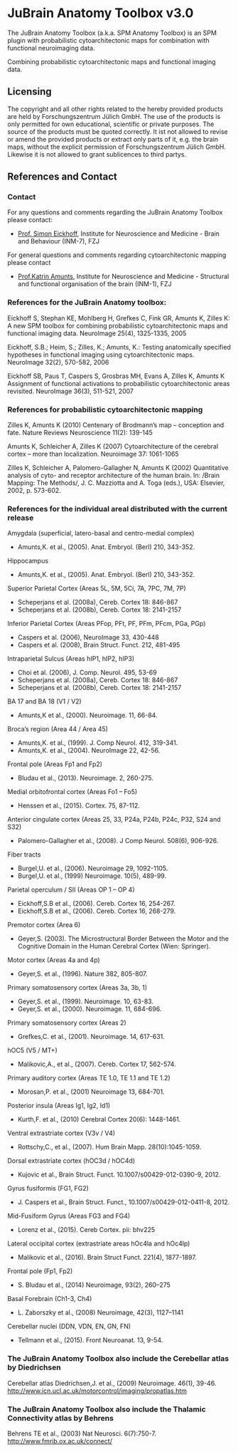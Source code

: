# JuBrain Anatomy Toolbox v3.0
The JuBrain Anatomy Toolbox (a.k.a. SPM Anatomy Toolbox) is an SPM plugin with probabilistic cytoarchitectonic maps for combination with functional neuroimaging data.

Combining probabilistic cytoarchitectonic maps and functional imaging data.


## Licensing
The copyright and all other rights related to the hereby provided products are held by Forschungszentrum Jülich GmbH. The use of the products is only permitted for own educational, scientific or private purposes. The source of the products must be quoted correctly. It ist not allowed to revise or amend the provided products or extract only parts of it, e.g. the brain maps, without the explicit permission of Forschungszentrum Jülich GmbH. Likewise it is not allowed to grant sublicences to third partys.

## References and Contact
### Contact
For any questions and comments regarding the JuBrain Anatomy Toolbox please contact:
* [Prof. Simon Eickhoff](https://www.fz-juelich.de/SharedDocs/Personen/INM/INM-7/EN/eickhoff_s.html?nn=2467646), Institute for Neuroscience and Medicine - Brain and Behaviour (INM-7), FZJ 

For general questions and comments regarding cytoarchitectonic mapping please contact
* [Prof.Katrin Amunts](https://www.fz-juelich.de/SharedDocs/Personen/INM/INM-1/EN/Amunts_Katrin.html?nn=2467646), Institute for Neuroscience and Medicine - Structural and functional organisation of the brain (INM-1), FZJ 
### References for the JuBrain Anatomy toolbox:
Eickhoff S, Stephan KE, Mohlberg H, Grefkes C, Fink GR, Amunts K, Zilles K: A new SPM toolbox for combining probabilistic cytoarchitectonic maps and functional imaging data. NeuroImage 25(4), 1325-1335, 2005

Eickhoff, S.B.; Heim, S.; Zilles, K.; Amunts, K.: Testing anatomically specified hypotheses in functional imaging using cytoarchitectonic maps. NeuroImage 32(2), 570-582, 2006

Eickhoff SB, Paus T, Caspers S, Grosbras MH, Evans A, Zilles K, Amunts K Assignment of functional activations to probabilistic cytoarchitectonic areas revisited. NeuroImage 36(3), 511-521, 2007

### References for probabilistic cytoarchitectonic mapping
Zilles K, Amunts K (2010) Centenary of Brodmann’s map – conception and fate. Nature Reviews Neuroscience 11(2): 139-145

Amunts K, Schleicher A, Zilles K (2007) Cytoarchitecture of the cerebral cortex – more than localization. Neuroimage 37: 1061-1065

Zilles K, Schleicher A, Palomero-Gallagher N, Amunts K (2002) Quantitative analysis of cyto- and receptor architecture of the human brain. In: /Brain Mapping: The Methods/, J. C. Mazziotta and A. Toga (eds.), USA: Elsevier, 2002, p. 573-602.

### References for the individual areal distributed with the current release
Amygdala (superficial, latero-basal and centro-medial complex)
* Amunts,K. et al., (2005). Anat. Embryol. (Berl) 210, 343-352.

Hippocampus
* Amunts,K. et al., (2005). Anat. Embryol. (Berl) 210, 343-352.

Superior Parietal Cortex (Areas 5L, 5M, 5Ci, 7A, 7PC, 7M, 7P)
* Scheperjans et al. (2008a), Cereb. Cortex 18: 846-867
* Scheperjans et al. (2008b), Cereb. Cortex 18: 2141-2157

Inferior Parietal Cortex (Areas PFop, PFt, PF, PFm, PFcm, PGa, PGp)
* Caspers et al. (2006), NeuroImage 33, 430-448
* Caspers et al. (2008), Brain Struct. Funct. 212, 481-495

Intraparietal Sulcus (Areas hIP1, hIP2, hIP3)
* Choi et al. (2006), J. Comp. Neurol. 495, 53-69
* Scheperjans et al. (2008a), Cereb. Cortex 18: 846-867
* Scheperjans et al. (2008b), Cereb. Cortex 18: 2141-2157

BA 17 and BA 18 (V1 / V2)
* Amunts,K et al., (2000). Neuroimage. 11, 66-84.

Broca’s region (Area 44 / Area 45)
* Amunts,K. et al., (1999). J. Comp Neurol. 412, 319-341.
* Amunts,K. et al., (2004). NeuroImage 22, 42-56.

Frontal pole (Areas Fp1 and Fp2)
* Bludau et al., (2013). Neuroimage. 2, 260-275.

Medial orbitofrontal cortex (Areas Fo1 – Fo5)
* Henssen et al., (2015). Cortex. 75, 87-112.

Anterior cingulate cortex (Areas 25, 33, P24a, P24b, P24c, P32, S24 and S32)
* Palomero-Gallagher et al., (2008). J Comp Neurol. 508(6), 906-926.

Fiber tracts
* Burgel,U. et al., (2006). Neuroimage 29, 1092-1105.
* Burgel,U. et al., (1999) Neuroimage. 10(5), 489-99.

Parietal operculum / SII (Areas OP 1 – OP 4)
* Eickhoff,S.B et al., (2006). Cereb. Cortex 16, 254-267.
* Eickhoff,S.B et al., (2006). Cereb. Cortex 16, 268-279.

Premotor cortex (Area 6)
* Geyer,S. (2003). The Microstructural Border Between the Motor and the Cognitive Domain in the Human Cerebral Cortex (Wien: Springer).

Motor cortex (Areas 4a and 4p)
* Geyer,S. et al., (1996). Nature 382, 805-807.

Primary somatosensory cortex (Areas 3a, 3b, 1)
* Geyer,S. et al., (1999). Neuroimage. 10, 63-83.
* Geyer,S. et al., (2000). Neuroimage. 11, 684-696.

Primary somatosensory cortex (Areas 2)
* Grefkes,C. et al., (2001). Neuroimage. 14, 617-631.

hOC5 (V5 / MT+)
* Malikovic,A., et al., (2007). Cereb. Cortex 17, 562-574.

Primary auditory cortex (Areas TE 1.0, TE 1.1 and TE 1.2)
* Morosan,P. et al., (2001) Neuroimage 13, 684-701.

Posterior insula (Areas Ig1, Ig2, Id1)
* Kurth,F. et al., (2010) Cerebral Cortex 20(6): 1448-1461.

Ventral extrastriate cortex (V3v / V4)
* Rottschy,C., et al., (2007). Hum Brain Mapp. 28(10):1045-1059.

Dorsal extrastriate cortex (hOC3d / hOC4d)
* Kujovic et al., Brain Struct. Funct. 10.1007/s00429-012-0390-9, 2012.

Gyrus fusiformis (FG1, FG2)
* J. Caspers et al., Brain Struct. Funct., 10.1007/s00429-012-0411-8, 2012.

Mid-Fusiform Gyrus (Areas FG3 and FG4)
* Lorenz et al., (2015). Cereb Cortex. pii: bhv225

Lateral occipital cortex (extrastriate areas hOc4la and hOc4lp)
* Malikovic et al., (2016). Brain Struct Funct. 221(4), 1877-1897.

Frontal pole (Fp1, Fp2)
* S. Bludau et al., (2014) Neuroimage, 93(2), 260–275

Basal Forebrain (Ch1-3, Ch4)
* L. Zaborszky et al., (2008) Neuroimage, 42(3), 1127–1141

Cerebellar nuclei (DDN, VDN, EN, GN, FN)
* Tellmann et al., (2015). Front Neuroanat. 13, 9-54.


### The JuBrain Anatomy Toolbox also include the Cerebellar atlas by Diedrichsen
Cerebellar atlas Diedrichsen,J. et al., (2009) Neuroimage. 46(1), 39-46.
http://www.icn.ucl.ac.uk/motorcontrol/imaging/propatlas.htm

### The JuBrain Anatomy Toolbox also include the Thalamic Connectivity atlas by Behrens
Behrens TE et al., (2003) Nat Neurosci. 6(7):750-7.
http://www.fmrib.ox.ac.uk/connect/
